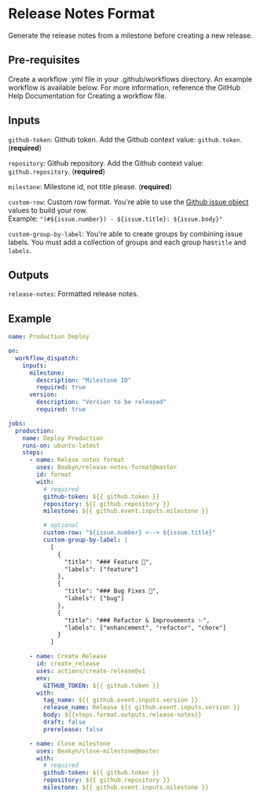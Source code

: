 # Release Notes Format

Generate the release notes from a milestone before creating a new release.

## Pre-requisites

Create a workflow .yml file in your .github/workflows directory. An example workflow is available below. For more information, reference the GitHub Help Documentation for Creating a workflow file.

## Inputs

`github-token`: Github token. Add the Github context value: `github.token`. (**required**)

`repository`: Github repository. Add the Github context value: `github.repository`. (**required**)

`milestone`: Milestone id, not title please. (**required**)

`custom-row`: Custom row format. You're able to use the [Github issue object](https://docs.github.com/en/free-pro-team@latest/rest/reference/issues#get-an-issue) values ​​to build your row.\
Example: `"(#${issue.number}) - ${issue.title}: ${issue.body}"`

`custom-group-by-label`: You're able to create groups by combining issue labels. You must add a collection of groups and each group has`title` and `labels`.

## Outputs

`release-notes`: Formatted release notes.

## Example

```yaml
name: Production Deploy

on:
  workflow_dispatch:
    inputs:
      milestone:
        description: "Milestone ID"
        required: true
      version:
        description: "Version to be released"
        required: true

jobs:
  production:
    name: Deploy Production
    runs-on: ubuntu-latest
    steps:
      - name: Relese notes format
        uses: Beakyn/release-notes-format@master
        id: format
        with:
          # required
          github-token: ${{ github.token }}
          repository: ${{ github.repository }}
          milestone: ${{ github.event.inputs.milestone }}

          # optional
          custom-row: "${issue.number} <--> ${issue.title}"
          custom-group-by-label: |
            [
              {
                "title": "### Feature 🎉",
                "labels": ["feature"]
              },
              {
                "title": "### Bug Fixes 🐛",
                "labels": ["bug"]
              },
              {
                "title": "### Refactor & Improvements ✨",
                "labels": ["enhancement", "refactor", "chore"]
              }
            ]

      - name: Create Release
        id: create_release
        uses: actions/create-release@v1
        env:
          GITHUB_TOKEN: ${{ github.token }}
        with:
          tag_name: ${{ github.event.inputs.version }}
          release_name: Release ${{ github.event.inputs.version }}
          body: ${{steps.format.outputs.release-notes}}
          draft: false
          prerelease: false

      - name: Close milestone
        uses: Beakyn/close-milestone@master
        with:
          # required
          github-token: ${{ github.token }}
          repository: ${{ github.repository }}
          milestone: ${{ github.event.inputs.milestone }}
```
